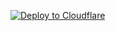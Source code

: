 [![Deploy to Cloudflare](https://deploy.workers.cloudflare.com/button)](https://deploy.workers.cloudflare.com/?url=https://github.com/cf-jongsik/dofetcher)